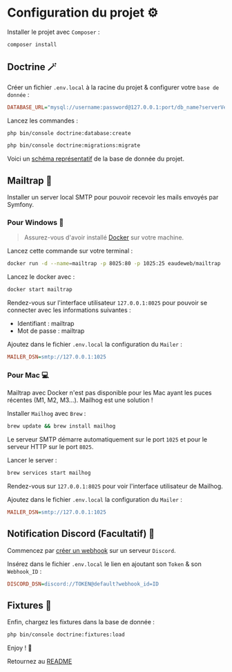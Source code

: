 # Configuration du projet ⚙️

Installer le projet avec `Composer` :
```bash
composer install
```

## Doctrine 🪄

Créer un fichier `.env.local` à la racine du projet & configurer votre `base de donnée` :
```ini
DATABASE_URL="mysql://username:password@127.0.0.1:port/db_name?serverVersion=8.0.32&charset=utf8mb4"
```

Lancez les commandes :
```bash
php bin/console doctrine:database:create
```
```bash
php bin/console doctrine:migrations:migrate
```

Voici un [schéma représentatif](<assets/bdd.png>) de la base de donnée du projet.

## Mailtrap 📨

Installer un server local SMTP pour pouvoir recevoir les mails envoyés par Symfony.

### Pour Windows 📠

> Assurez-vous d'avoir installé [Docker](<https://docs.docker.com/desktop/install/windows-install/>) sur votre machine.

Lancez cette commande sur votre terminal :
```bash
docker run -d --name=mailtrap -p 8025:80 -p 1025:25 eaudeweb/mailtrap
```

Lancez le docker avec :
```bash
docker start mailtrap
```

Rendez-vous sur l'interface utilisateur `127.0.0.1:8025` pour pouvoir se connecter avec les informations suivantes :
- Identifiant : mailtrap 
- Mot de passe : mailtrap

Ajoutez dans le fichier `.env.local` la configuration du `Mailer` :
```ini
MAILER_DSN=smtp://127.0.0.1:1025
```

### Pour Mac 💻

Mailtrap avec Docker n'est pas disponible pour les Mac ayant les puces récentes (M1, M2, M3...). Mailhog est une solution !

Installer `Mailhog` avec `Brew` : 
```bash 
brew update && brew install mailhog
```

Le serveur SMTP démarre automatiquement sur le port `1025` et pour le serveur HTTP sur le port `8025`.

Lancer le server :
```bash 
brew services start mailhog
```

Rendez-vous sur `127.0.0.1:8025` pour voir l'interface utilisateur de Mailhog.

Ajoutez dans le fichier `.env.local` la configuration du `Mailer` :
```ini
MAILER_DSN=smtp://127.0.0.1:1025
```

## Notification Discord (Facultatif) 📳

Commencez par [créer un webhook](<https://serveur-prive.net/actualites/comment-creer-un-webhook-discord>) sur un serveur `Discord`.

Insérez dans le fichier `.env.local` le lien en ajoutant son `Token` & son `Webhook_ID` :
```ini
DISCORD_DSN=discord://TOKEN@default?webhook_id=ID
```

## Fixtures 🚧

Enfin, chargez les fixtures dans la base de donnée :
```bash
php bin/console doctrine:fixtures:load
```

Enjoy ! 🍾

Retournez au [README](<README.md>)